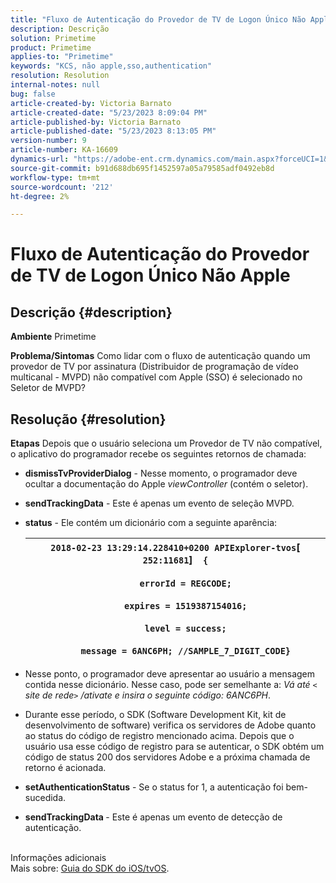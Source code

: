 ```yaml
---
title: "Fluxo de Autenticação do Provedor de TV de Logon Único Não Apple"
description: Descrição
solution: Primetime
product: Primetime
applies-to: "Primetime"
keywords: "KCS, não apple,sso,authentication"
resolution: Resolution
internal-notes: null
bug: false
article-created-by: Victoria Barnato
article-created-date: "5/23/2023 8:09:04 PM"
article-published-by: Victoria Barnato
article-published-date: "5/23/2023 8:13:05 PM"
version-number: 9
article-number: KA-16609
dynamics-url: "https://adobe-ent.crm.dynamics.com/main.aspx?forceUCI=1&pagetype=entityrecord&etn=knowledgearticle&id=e11dc8a5-a5f9-ed11-8849-6045bd006295"
source-git-commit: b91d688db695f1452597a05a79585adf0492eb8d
workflow-type: tm+mt
source-wordcount: '212'
ht-degree: 2%

---
```


# Fluxo de Autenticação do Provedor de TV de Logon Único Não Apple

## Descrição {#description}

<b>Ambiente</b>
Primetime


<b>Problema/Sintomas</b>
Como lidar com o fluxo de autenticação quando um provedor de TV por assinatura (Distribuidor de programação de vídeo multicanal - MVPD) não compatível com Apple (SSO) é selecionado no Seletor de MVPD?


## Resolução {#resolution}

<b>Etapas</b>
Depois que o usuário seleciona um Provedor de TV não compatível, o aplicativo do programador recebe os seguintes retornos de chamada:

- <b>dismissTvProviderDialog</b> - Nesse momento, o programador deve ocultar a documentação do Apple *viewController* (contém o seletor).
- <b>sendTrackingData</b> - Este é apenas um evento de seleção MVPD.
- <b>status</b> - Ele contém um dicionário com a seguinte aparência:

   | `2018-02-23 13:29:14.228410+0200 APIExplorer-tvos`[` 252:11681`]`  {`<br><br>`    errorId = REGCODE;`<br><br>`    expires = 1519387154016;`<br><br>`    level = success;`<br><br>`    message = 6ANC6PH; //SAMPLE_7_DIGIT_CODE}` |
   | --- |


- Nesse ponto, o programador deve apresentar ao usuário a mensagem contida nesse dicionário. Nesse caso, pode ser semelhante a: *Vá até `<` site de rede`>` /ativate e insira o seguinte código: 6ANC6PH*.
- Durante esse período, o SDK (Software Development Kit, kit de desenvolvimento de software) verifica os servidores de Adobe quanto ao status do código de registro mencionado acima. Depois que o usuário usa esse código de registro para se autenticar, o SDK obtém um código de status 200 dos servidores Adobe e a próxima chamada de retorno é acionada.


- <b>setAuthenticationStatus</b> - Se o status for 1, a autenticação foi bem-sucedida.


- <b>sendTrackingData </b>- Este é apenas um evento de detecção de autenticação.

<br>Informações adicionais<br>
Mais sobre: [Guia do SDK do iOS/tvOS](https://experienceleague.adobe.com/docs/primetime/authentication/programmer-integration-guide/accessenabler-sdk/ios-sdk/iostvos-sdk-cookbook.html?lang=en#create_dev).




